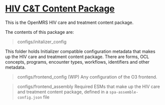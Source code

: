 # <u>HIV C&T Content Package</u>

This is the OpenMRS HIV care and treatment content package.

The contents of this package are:
> configs/initalizer_config

This folder holds Initializer compatible configuration metadata that makes up the HIV care and treatment content package. There are forms, OCL concepts, programs, encounter types, workflows, identifiers and other metadata. 

> configs/frontend_config
(WIP) Any configuration of the O3 frontend.


> configs/frontend_assembly
Required ESMs that make up the HIV care and treatment content package, defined in a `spa-assemble-config.json` file
